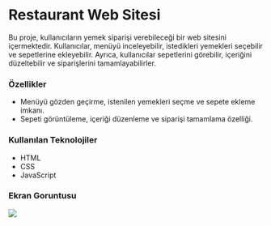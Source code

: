 <h1>Restaurant Web Sitesi</h1>

Bu proje, kullanıcıların yemek siparişi verebileceği bir web sitesini içermektedir. Kullanıcılar, menüyü inceleyebilir, istedikleri yemekleri seçebilir ve sepetlerine ekleyebilir. Ayrıca, kullanıcılar sepetlerini görebilir, içeriğini düzeltebilir ve siparişlerini tamamlayabilirler.

<h3>Özellikler</h3>


<ul>
  <li>Menüyü gözden geçirme, istenilen yemekleri seçme ve sepete ekleme imkanı.</li>
  <li>Sepeti görüntüleme, içeriği düzenleme ve siparişi tamamlama özelliği.</li>
  
</ul>

<h3>Kullanılan Teknolojiler</h3>
<ul>
  <li>HTML</li>
  <li>CSS</li>
  <li>JavaScript</li>
  </ul>


<h3> Ekran Goruntusu</h3>


![](restaurant.gif)

